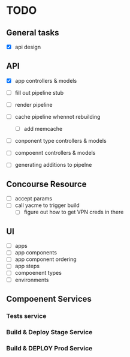 # TODO

## General tasks
- [x] api design


## API
- [x] app controllers & models
- [ ] fill out pipeline stub
- [ ] render pipeline
- [ ] cache pipeline whennot rebuilding
  - [ ] add memcache
- [ ] conponent type controllers & models
- [ ] compoennt controllers & models
- [ ] generating additions to pipelne


## Concourse Resource
- [ ] accept params
- [ ] call yacme to trigger build
  - [ ] figure out how to get VPN creds in there

## UI
- [ ] apps
- [ ] app components
- [ ] app component ordering
- [ ] app steps
- [ ] compoenent types
- [ ] environments

## Compoenent Services
### Tests service

### Build & Deploy Stage Service

### Build & DEPLOY Prod Service
